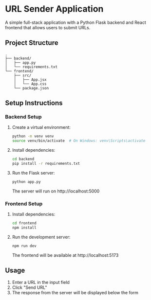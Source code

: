 # URL Sender Application

A simple full-stack application with a Python Flask backend and React frontend that allows users to submit URLs.

## Project Structure
```
.
├── backend/
│   ├── app.py
│   └── requirements.txt
└── frontend/
    ├── src/
    │   ├── App.jsx
    │   └── App.css
    └── package.json
```

## Setup Instructions

### Backend Setup
1. Create a virtual environment:
   ```bash
   python -m venv venv
   source venv/bin/activate  # On Windows: venv\Scripts\activate
   ```

2. Install dependencies:
   ```bash
   cd backend
   pip install -r requirements.txt
   ```

3. Run the Flask server:
   ```bash
   python app.py
   ```
   The server will run on http://localhost:5000

### Frontend Setup
1. Install dependencies:
   ```bash
   cd frontend
   npm install
   ```

2. Run the development server:
   ```bash
   npm run dev
   ```
   The frontend will be available at http://localhost:5173

## Usage
1. Enter a URL in the input field
2. Click "Send URL"
3. The response from the server will be displayed below the form
